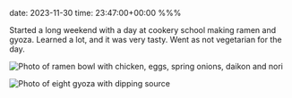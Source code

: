 date: 2023-11-30
time: 23:47:00+00:00
%%%

Started a long weekend with a day at cookery school making ramen and gyoza. Learned a lot, and it was very tasty. Went as not vegetarian for the day.

![Photo of ramen bowl with chicken, eggs, spring onions, daikon and nori](ramen.jpg)

![Photo of eight gyoza with dipping source](gyoza.jpg)
